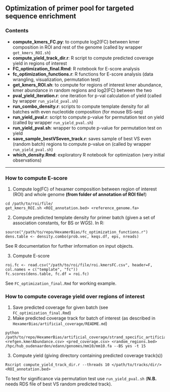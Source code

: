 ## Optimization of primer pool for targeted sequence enrichment

### Contents
* __compute_kmers_FC.py__: to compute log2(FC) between kmer composition in ROI and rest of the genome (called by wrapper ```get_kmers_ROI.sh```)
* __compute_yield_track_dir.r__: R script to compute predicted coverage yield in regions of interest
* __FC_optimization_final.Rmd__: R notebook for E-score analysis
* __fc_optimization_functions.r__: R functions for E-score analysis (data wrangling, visualization, permutation test)
* __get_kmers_ROI.sh__: to compute for regions of interest kmer abundance, kmer abundance in random regions and log2(FC) between the two
* __pval_yield_iteration.r__: one iteration for p-val calculation of yield (called by wrapper `run_yield_pval.sh`)
* __run_combo_density.r__: scripts to compute template density for all batches with even nucleotide composition (for mouse BS-seq)
* __run_yield_pval.r__: script to compute p-value for permutation test on yield (called by wrapper `run_yield_pval.sh`)
* __run_yield_pval.sh__: wrapper to compute p-value for permutation test on yield
* __save_sample_bestVSeven_track.r__: saves sample of best VS even (random batch) regions to compute p-value on (called by wrapper `run_yield_pval.sh`)
* __which_density.Rmd__: exploratory R notebook for optimization (very initial observations)

***
### How to compute E-score
1. Compute log(FC) of hexamer composition between region of interest (ROI) and whole genome **(from folder of annotation of ROI file!**)
```
cd /path/to/roi/file/
get_kmers_ROI.sh <ROI_annotation.bed> <reference_genome.fa>
```
2. Compute predicted template density for primer batch (given a set of association constants, for BS or WGS). In R:
```
source("/path/to/repo/HexamerBias/fc_optimization_functions.r")
dens.table <- density.combo(prob.vec, keqs.df, eps, nreads)
```
See R documentation for further information on input objects.

3. Compute E-score
```
roi.fc <- read.csv("/path/to/roi/file/roi.kmersFC.csv", header=F, col.names = c("template", "fc"))
fc.scores(dens.table, fc.df = roi.fc)
```

See `FC_optimization_final.Rmd` for working example.

### How to compute coverage yield over regions of interest
1. Save predicted coverage for given batch (see `FC_optimization_final.Rmd`)
2. Make predicted coverage track for batch of interest (as described in `HexamerBias/artificial_coverage/README.md`)
```
python /path/to/repo/HexamerBias/artificial_coverage/strand_specific_artificial_coverage.py <refgen.kmerAbundance.csv> <pred_coverage.csv> <random_regions.bed> /hpc/hub_oudenaarden/edann/genomes/mm10/mm10.fa --BS yes -t 15
```
3. Compute yield (giving directory containing predicted coverage track(s))
```
Rscript compute_yield_track_dir.r --threads 10 </path/to/tracks/dir/> <ROI_annotation.bed>
```

To test for significance via permutation test use `run_yield_pval.sh` (**N.B.** needs RDS file of best VS random predicted track).

